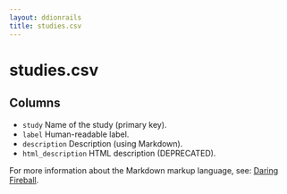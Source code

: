 ```yaml
---
layout: ddionrails
title: studies.csv
---
```


studies.csv
===========

Columns
-------

* `study` Name of the study (primary key).
* `label` Human-readable label.
* `description` Description (using Markdown).
* `html_description` HTML description (DEPRECATED).

For more information about the Markdown markup language, see: [Daring Fireball](http://daringfireball.net/projects/markdown/).

